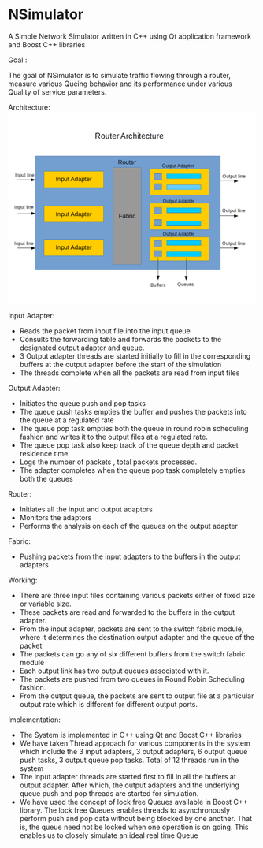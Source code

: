 # NSimulator
A Simple Network Simulator written in C++ using Qt application framework and Boost C++ libraries

Goal :

The goal of NSimulator is to simulate traffic flowing through a router, measure various Queing behavior and its performance under various Quality of service parameters.

Architecture:
![Alt text](./docs/architecture_p2.png?raw=true "Router Architecture")

Input Adapter:
* Reads the packet from input file into the input queue
* Consults the forwarding table and  forwards the packets to the designated output adapter and queue.
* 3 Output adapter threads are started initially to fill in the corresponding buffers at the output adapter before the start of the          simulation
* The threads complete when all the packets are read from input files

Output Adapter:
* Initiates the queue push and pop tasks
* The queue push tasks empties the buffer and pushes the packets into the queue at a regulated rate
* The queue pop task empties both the queue in round robin scheduling fashion and writes it to the output files at a regulated rate.
* The queue pop task  also keep track of the queue depth and packet residence time
* Logs the number of packets , total packets processed.
* The adapter completes when the queue pop task completely empties both the queues

Router:
* Initiates all the input and output adaptors
* Monitors the adaptors 
* Performs the analysis on each of the queues on the output adapter

Fabric:
* Pushing packets from the input adapters to the buffers in the output adapters

Working:
* There are three input files containing various packets either of fixed size or variable size.
* These packets are read and forwarded to the buffers in the output adapter. 
* From the input adapter, packets are sent to the switch fabric module, where it determines the destination output adapter and the      queue of the packet 
* The packets can go any of six different buffers from the switch fabric module
* Each output link has two output queues associated with it.
* The packets are pushed from two queues in Round Robin Scheduling fashion.
* From the output queue, the packets are sent to output file at a particular output rate which is different for different output        ports.


Implementation:
* The System is implemented in C++ using Qt and Boost C++ libraries
* We have taken Thread approach for various components in the system which include the 3 input adapters, 3 output adapters, 6 output    queue push tasks, 3 output queue pop tasks. Total of 12 threads run in the system
* The input adapter threads are started first to fill in all the buffers at output adapter. After which, the output adapters and the    underlying queue push and pop threads are started for simulation.
* We have used the concept of lock free Queues available in Boost C++ library. The lock free Queues enables threads to asynchronously   perform push and pop data without being blocked by one another. That is, the queue need not be locked when one operation is on        going. This enables us to closely simulate an ideal real time Queue


